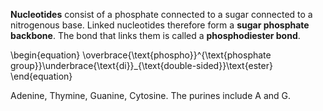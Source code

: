 **Nucleotides** consist of a phosphate connected to a sugar connected to a nitrogenous base. Linked nucleotides therefore form a **sugar phosphate backbone**. The bond that links them is called a **phosphodiester bond**. 

\begin{equation}
\overbrace{\text{phospho}}^{\text{phosphate group}}\underbrace{\text{di}}_{\text{double-sided}}\text{ester}
\end{equation}

Adenine, Thymine, Guanine, Cytosine. The purines include A and G.